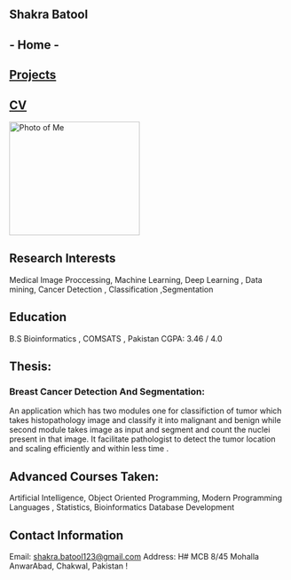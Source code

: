 ## Shakra Batool
## - Home -
## [Projects](https:///Shakra100.github.io/shakra/projects.html)
## [CV](shakra_cv.pdf)
<img src="https://Shakra100.github.io/shakra/mine.jpg" alt="Photo of Me" width="235" height="205"
       class="inset-img">
## Research Interests
Medical Image Proccessing, Machine Learning, Deep Learning , Data mining, Cancer Detection , Classification ,Segmentation




## Education
B.S Bioinformatics , COMSATS , Pakistan
CGPA: 3.46 / 4.0
## Thesis: 
### Breast Cancer Detection And Segmentation: 
An application which has two modules one for classifiction of tumor which takes histopathology image and classify it into malignant and benign while second module takes image as input and segment and count the nuclei present in that image. It facilitate pathologist to detect the tumor location and scaling efficiently and within less time .
## Advanced Courses Taken: 
Artificial Intelligence, Object Oriented Programming, Modern Programming Languages , Statistics, Bioinformatics Database Development



## Contact Information
Email:	shakra.batool123@gmail.com
Address:	H# MCB 8/45 Mohalla AnwarAbad, Chakwal, Pakistan
!
